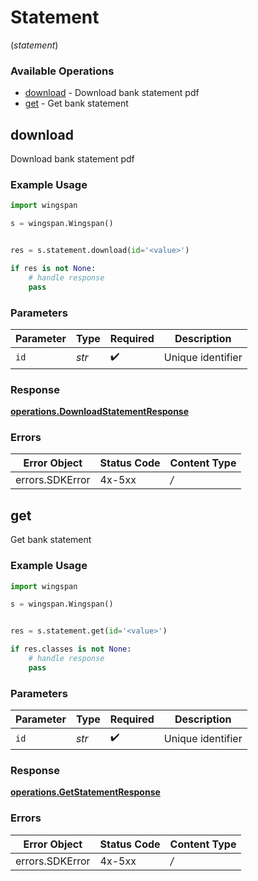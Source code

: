 # Statement
(*statement*)

### Available Operations

* [download](#download) - Download bank statement pdf
* [get](#get) - Get bank statement

## download

Download bank statement pdf

### Example Usage

```python
import wingspan

s = wingspan.Wingspan()


res = s.statement.download(id='<value>')

if res is not None:
    # handle response
    pass

```

### Parameters

| Parameter          | Type               | Required           | Description        |
| ------------------ | ------------------ | ------------------ | ------------------ |
| `id`               | *str*              | :heavy_check_mark: | Unique identifier  |


### Response

**[operations.DownloadStatementResponse](../../models/operations/downloadstatementresponse.md)**
### Errors

| Error Object    | Status Code     | Content Type    |
| --------------- | --------------- | --------------- |
| errors.SDKError | 4x-5xx          | */*             |

## get

Get bank statement

### Example Usage

```python
import wingspan

s = wingspan.Wingspan()


res = s.statement.get(id='<value>')

if res.classes is not None:
    # handle response
    pass

```

### Parameters

| Parameter          | Type               | Required           | Description        |
| ------------------ | ------------------ | ------------------ | ------------------ |
| `id`               | *str*              | :heavy_check_mark: | Unique identifier  |


### Response

**[operations.GetStatementResponse](../../models/operations/getstatementresponse.md)**
### Errors

| Error Object    | Status Code     | Content Type    |
| --------------- | --------------- | --------------- |
| errors.SDKError | 4x-5xx          | */*             |
